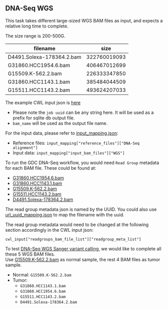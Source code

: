 ## DNA-Seq WGS

This task takes different large-sized WGS BAM files as input, and expects a relative long time to complete.

The size range is 200-500G.

filename|size
--------|----
D4491.Solexa-178364.2.bam|322760019093
G31860.HCC1954.6.bam|406467012699
G15509.K-562.2.bam|226333347850
G31860.HCC1143.1.bam|385484044509
G15511.HCC1143.2.bam|493624207033

The example CWL input json is [here](wgs.input.json)
  * Please note the `job uuid` can be any string here. It will be used as a prefix for sqlite db output file.
  * `bam_name` will be used as the output file name.

For the input data, please refer to [input_mapping.json](../../input_mapping/input_mapping.json):
* Reference files: `input_mapping["reference_files"]["DNA-Seq alignment"]`
* Input data: `input_mapping["input_bam_files"]["WGS"]`

To run the GDC DNA-Seq workflow, you would need `Read Group` metadata for each BAM file. These could be found at:
* [G31860.HCC1954.6.bam](../../readgroup_metadata/WGS/65381caa-94d6-4a2f-8d1c-a80c6493c401.json)
* [G31860.HCC1143.1.bam](../../readgroup_metadata/WGS/a392a7cb-6edc-4076-93c5-fccb10b01819.json)
* [G15509.K-562.2.bam](../../readgroup_metadata/WGS/b5cc3b41-ce83-478a-a8da-c59cf589077e.json)
* [G15511.HCC1143.2.bam](../../readgroup_metadata/WGS/d41a889a-5eaa-49fd-b92c-68a0b9f07c87.json)
* [D4491.Solexa-178364.2.bam](../../readgroup_metadata/WGS/ee04ea82-3604-4cdd-b2d8-9c8a3de9ba38.json)

The read group metadata json is named by the UUID. You could also use [url_uuid_mapping.json](../../input_mapping/url_uuid_mapping.tsv) to map the filename with the uuid. </br>

The read group metadata would need to be changed at the following section accordingly in the CWL input json:

`cwl_input["readgroups_bam_file_list"]["readgroup_meta_list"]`

To test [DNA-Seq WGS Sanger variant calling](../../tasks/WGS-Sanger/README.md), we would like to complete all these 5 WGS BAM files. </br>
Use [G15509.K-562.2.bam](../../readgroup_metadata/WGS/65381caa-94d6-4a2f-8d1c-a80c6493c401.json) as normal sample, the rest 4 BAM files as tumor sample.

* Normal: `G15509.K-562.2.bam`
* Tumor:
  * `G31860.HCC1143.1.bam`
  * `G31860.HCC1954.6.bam`
  * `G15511.HCC1143.2.bam`
  * `D4491.Solexa-178364.2.bam`
